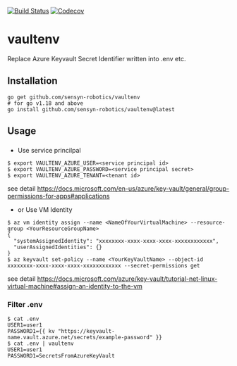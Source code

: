 [![Build Status](https://github.com/sensyn-robotics/vaultenv/workflows/ci/badge.svg?branch=master)](https://github.com/sensyn-robotics/vaultenv/actions?query=branch%3Amaster) [![Codecov](https://img.shields.io/codecov/c/github/sensyn-robotics/vaultenv/master)](https://codecov.io/gh/sensyn-robotics/vaultenv/branch/master)
# vaultenv 
Replace Azure Keyvault Secret Identifier written into .env etc.
## Installation
```
go get github.com/sensyn-robotics/vaultenv
# for go v1.18 and above
go install github.com/sensyn-robotics/vaultenv@latest
```
## Usage
###
* Use service princilpal
```
$ export VAULTENV_AZURE_USER=<service principal id>
$ export VAULTENV_AZURE_PASSWORD=<service principal secret>
$ export VAULTENV_AZURE_TENANT=<tenant id>
```
see detail https://docs.microsoft.com/en-us/azure/key-vault/general/group-permissions-for-apps#applications

* or Use VM Identity
```
$ az vm identity assign --name <NameOfYourVirtualMachine> --resource-group <YourResourceGroupName>
{
  "systemAssignedIdentity": "xxxxxxxx-xxxx-xxxx-xxxx-xxxxxxxxxxxx",
  "userAssignedIdentities": {}
}
$ az keyvault set-policy --name <YourKeyVaultName> --object-id xxxxxxxx-xxxx-xxxx-xxxx-xxxxxxxxxxxx --secret-permissions get
```
see detail https://docs.microsoft.com/azure/key-vault/tutorial-net-linux-virtual-machine#assign-an-identity-to-the-vm
### Filter .env
```
$ cat .env
USER1=user1
PASSWORD1={{ kv "https://keyvault-name.vault.azure.net/secrets/example-password" }}
$ cat .env | vaultenv
USER1=user1
PASSWORD1=SecretsFromAzureKeyVault
```
